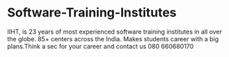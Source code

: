 # Software-Training-Institutes
IIHT, is 23 years of most experienced software training institutes in all over the globe. 85+ centers across the India. Makes students career with a big plans.Think a sec for your career and contact us 080 660680170
